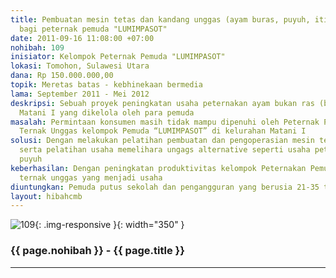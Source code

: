 ```yaml
---
title: Pembuatan mesin tetas dan kandang unggas (ayam buras, puyuh, itik) serta pembudidayaan
  bagi peternak pemuda "LUMIMPASOT"
date: 2011-09-16 11:08:00 +07:00
nohibah: 109
inisiator: Kelompok Peternak Pemuda "LUMIMPASOT"
lokasi: Tomohon, Sulawesi Utara
dana: Rp 150.000.000,00
topik: Meretas batas - kebhinekaan bermedia
lama: September 2011 - Mei 2012
deskripsi: Sebuah proyek peningkatan usaha peternakan ayam bukan ras (buras) di Kelurahan
  Matani I yang dikelola oleh para pemuda
masalah: Permintaan konsumen masih tidak mampu dipenuhi oleh Peternak Pemuda Produksi
  Ternak Unggas kelompok Pemuda “LUMIMPASOT” di kelurahan Matani I
solusi: Dengan melakukan pelatihan pembuatan dan pengoperasian mesin tetas sederhana,
  serta pelatihan usaha memelihara ungags alternative seperti usaha peternakan burung
  puyuh
keberhasilan: Dengan peningkatan produktivitas kelompok Peternakan Pemuda serta jumlah
  ternak unggas yang menjadi usaha
diuntungkan: Pemuda putus sekolah dan pengangguran yang berusia 21-35 tahun
layout: hibahcmb
---
```


![109](/static/img/hibahcmb/109.png){: .img-responsive }{: width="350" }

### {{ page.nohibah }} - {{ page.title }}

---
